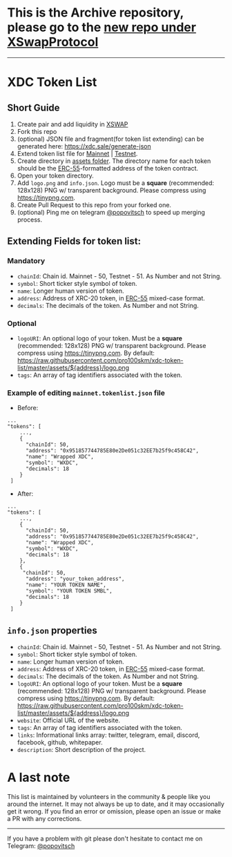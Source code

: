 # This is the Archive repository, please go to the [new repo under XSwapProtocol](https://github.com/XSwapProtocol/xdc-token-list)

---

# XDC Token List

## Short Guide
1) Create pair and add liquidity in [XSWAP](https://app.xspswap.finance/add/XDC)
2) Fork this repo
3) (optional) JSON file and fragment(for token list extending) can be generated here: https://xdc.sale/generate-json
4) Extend token list file for [Mainnet](https://raw.githubusercontent.com/pro100skm/xdc-token-list/master/mainnet.tokenlist.json) | [Testnet](https://raw.githubusercontent.com/pro100skm/xdc-token-list/master/testnet.tokenlist.json).
5) Create directory in [assets folder](https://github.com/pro100skm/xdc-token-list/tree/master/assets/). The directory name for each token should be the [ERC-55](https://eips.ethereum.org/EIPS/eip-55)-formatted address of the token contract.
6) Open your token directory.
7) Add `logo.png` and `info.json`. Logo must be a **square** (recommended: 128x128) PNG w/ transparent background. Please compress using https://tinypng.com.
8) Create Pull Request to this repo from your forked one.
9) (optional) Ping me on telegram [@popovitsch](https://t.me/popovitsch) to speed up merging process.


## Extending Fields for token list:

### Mandatory 

-  `chainId`:   Chain id. Mainnet - 50, Testnet - 51. As Number and not String.
-  `symbol`:    Short ticker style symbol of token.
-  `name`:      Longer human version of token.
-  `address`:   Address of XRC-20 token, in [ERC-55](https://eips.ethereum.org/EIPS/eip-55) mixed-case format.
-  `decimals`:  The decimals of the token. As Number and not String.

### Optional

-  `logoURI`: An optional logo of your token. Must be a **square** (recommended: 128x128) PNG w/ transparent background. Please compress using https://tinypng.com. By default: https://raw.githubusercontent.com/pro100skm/xdc-token-list/master/assets/${address}/logo.png
-  `tags`:    An array of tag identifiers associated with the token.

### Example of editing `mainnet.tokenlist.json` file

- Before:
```
...
"tokens": [
    ...,
    {
      "chainId": 50,
      "address": "0x951857744785E80e2De051c32EE7b25f9c458C42",
      "name": "Wrapped XDC",
      "symbol": "WXDC",
      "decimals": 18
    }
 ]
```
- After:
```
...
"tokens": [
    ...,
    {
      "chainId": 50,
      "address": "0x951857744785E80e2De051c32EE7b25f9c458C42",
      "name": "Wrapped XDC",
      "symbol": "WXDC",
      "decimals": 18
    },
    {
     "chainId": 50,
      "address": "your_token_address",
      "name": "YOUR TOKEN NAME",
      "symbol": "YOUR TOKEN SMBL",
      "decimals": 18
    }
 ]
```

## `info.json` properties

-  `chainId`:     Chain id. Mainnet - 50, Testnet - 51. As Number and not String.
-  `symbol`:      Short ticker style symbol of token.
-  `name`:        Longer human version of token.
-  `address`:     Address of XRC-20 token, in [ERC-55](https://eips.ethereum.org/EIPS/eip-55) mixed-case format.
-  `decimals`:    The decimals of the token. As Number and not String.
-  `logoURI`:     An optional logo of your token. Must be a **square** (recommended: 128x128) PNG w/ transparent background. Please compress using https://tinypng.com. By default: https://raw.githubusercontent.com/pro100skm/xdc-token-list/master/assets/${address}/logo.png
-  `website`:     Official URL of the website.
-  `tags`:        An array of tag identifiers associated with the token.
-  `links`:       Informational links array: twitter, telegram, email, discord, facebook, github, whitepaper.
-  `description`: Short description of the project.

# A last note

This list is maintained by volunteers in the community &amp; people like you around the internet. It may not always be up to date, and it may occasionally get it wrong. If you find an error or omission, please open an issue or make a PR with any corrections.

---

If you have a problem with git please don't hesitate to contact me on Telegram: [@popovitsch](https://t.me/popovitsch)
